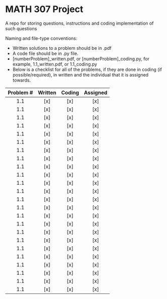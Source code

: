 # MATH 307 Project
A repo for storing questions, instructions and coding implementation of such questions

Naming and file-type conventions:
- Written solutions to a problem should be in .pdf
- A code file should be in .py file.
- [numberProblem]_written.pdf, or [numberProblem]_coding.py, for example, 1.1_written.pdf, or 1.1_coding.py
- Below is a checklist for all of the problems, if they are done in coding (if possible/required), in written and the individual that it is assigned towards.


| Problem # | Written | Coding | Assigned |
| :-------: | :-----: | :----: | :------: |
| 1.1 | [x] | [x] | [x] |
| 1.1 | [x] | [x] | [x] |
| 1.1 | [x] | [x] | [x] |
| 1.1 | [x] | [x] | [x] |
| 1.1 | [x] | [x] | [x] |
| 1.1 | [x] | [x] | [x] |
| 1.1 | [x] | [x] | [x] |
| 1.1 | [x] | [x] | [x] |
| 1.1 | [x] | [x] | [x] |
| 1.1 | [x] | [x] | [x] |
| 1.1 | [x] | [x] | [x] |
| 1.1 | [x] | [x] | [x] |
| 1.1 | [x] | [x] | [x] |
| 1.1 | [x] | [x] | [x] |
| 1.1 | [x] | [x] | [x] |
| 1.1 | [x] | [x] | [x] |
| 1.1 | [x] | [x] | [x] |
| 1.1 | [x] | [x] | [x] |
| 1.1 | [x] | [x] | [x] |
| 1.1 | [x] | [x] | [x] |
| 1.1 | [x] | [x] | [x] |
| 1.1 | [x] | [x] | [x] |
| 1.1 | [x] | [x] | [x] |
| 1.1 | [x] | [x] | [x] |
